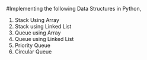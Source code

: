 #Implementing the following Data Structures in Python, 
1. Stack Using Array
2. Stack using Linked List
3. Queue using Array
4. Queue using Linked List
5. Priority Queue
6. Circular Queue
